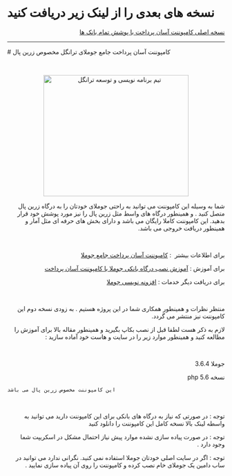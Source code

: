 # نسخه های بعدی را از لینک زیر دریافت کنید 
<p dir="rtl" style="text-align: right;">
<a title="نسخه اصلی کامپوننت آسان پرداخت با پوشش تمام بانک ها" href="https://github.com/shahryarjb/tinypayment-all-persian-bank" rel="alternate">نسخه اصلی کامپوننت آسان پرداخت با پوشش تمام بانک ها</a>
</p>
<hr>
# کامپوننت آسان پرداخت جامع جوملای ترانگل مخصوص زرین پال
<p> </p>
<p style="text-align: center;"><a title="تیم برنامه نویسی و توسعه ترانگل" href="https://trangell.com/fa/" rel="alternate"><img src="https://trangell.com/images/header-blogo.png" alt="تیم برنامه نویسی و توسعه ترانگل" width="336" height="280" /><br /></a></p>
<p dir="rtl" style="text-align: right;">شما به وسیله این کامپوننت می توانید به راحتی جوملای خودتان را به درگاه زرین پال متصل کنید . و همینطور درگاه های واسط مثل زرین پال را نیز مورد پوشش خود قرار بدهید. این کامپوننت کاملا رایگان می باشد و دارای بخش های حرفه ای مثل آمار و همینطور دریافت خروجی می باشد.</p>
<p dir="rtl" style="text-align: right;"> </p>
<p dir="rtl" style="text-align: right;">برای اطلاعات بیشتر  : <a title="کامپوننت آسان پرداخت جامع جوملا" href="https://trangell.com/fa/blog/90-کامپوننت-آسان-پرداخت-جامع-جوملا" rel="alternate">کامپوننت آسان پرداخت جامع جوملا</a></p>
<p dir="rtl" style="text-align: right;">برای آموزش : <a title="آموزش نصب درگاه بانکی جوملا با کامپوننت آسان پرداخت" href="https://trangell.com/fa/blog/91-آموزش-نصب-درگاه-بانکی-جوملا-با-کامپوننت-آسان-پرداخت" rel="alternate">آموزش نصب درگاه بانکی جوملا با کامپوننت آسان پرداخت</a></p>
<p dir="rtl" style="text-align: right;">برای دریافت دیگر خدمات : <a title="افزونه نویسی جوملا" href="https://trangell.com/fa/blog/6-خدمات-افزونه-نویسی" rel="alternate">افزونه نویسی جوملا</a></p>
<p dir="rtl" style="text-align: right;"> </p>
<p dir="rtl" style="text-align: right;">منتظر نظرات و همینطور همکاری شما در این پروژه هستیم . به زودی نسخه دوم این کامپوننت نیز منتشر می گردد. </p>
<p dir="rtl" style="text-align: right;">لازم به ذکر هست لطفا قبل از نصب بکاپ بگیرید و همینطور مقاله بالا برای آموزش را مطالعه کنید و همینطور موارد زیر را در سایت و هاست خود آماده سازید :</p>
<p dir="rtl" style="text-align: right;"> </p>
<p dir="rtl" style="text-align: right;">جوملا 3.6.4</p>
<p dir="rtl" style="text-align: right;">نسخه php 5.6</p>
<code>این کامپوننت مخصوص زرین پال می باشد </code>
<p dir="rtl" style="text-align: right;"> </p>
<p dir="rtl" style="text-align: right;">توجه : در صورتی که نیاز به درگاه های بانکی برای این کامپوننت دارید می توانید به واسطه لینک بالا نسخه کامل این کامپوننت را دانلود کنید</p>
<p dir="rtl" style="text-align: right;">توجه : در صورت پیاده سازی نشده موارد پیش نیاز احتمال مشکل در اسکریپت شما وجود دارد .</p>
<p dir="rtl" style="text-align: right;">توجه : اگر در سایت اصلی خودتان جوملا استفاده نمی کنید. نگرانی ندارد می توانید در ساب دامین یک جوملای خام نصب کرده و کامپوننت را روی آن پیاده سازی نمایید .</p>
